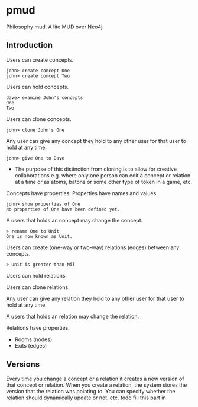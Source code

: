 # pmud

Philosophy mud.  A lite MUD over Neo4j.

## Introduction

Users can create concepts.

    john> create concept One
    john> create concept Two

Users can hold concepts.

    dave> examine John's concepts
    One
    Two

Users can clone concepts.

    john> clone John's One

Any user can give any concept they hold to any other user for that user to hold
at any time.

    john> give One to Dave

* The purpose of this distinction from cloning is to allow for creative
collaborations e.g. where only one person can edit a concept or relation at a
time or as atoms, batons or some other type of token in a game, etc.

Concepts have properties.  Properties have names and values.

    john> show properties of One
    No properties of One have been defined yet.

A users that holds an concept may change the concept.

    > rename One to Unit
    One is now known as Unit.

Users can create (one-way or two-way) relations (edges) between any concepts.

    > Unit is greater than Nil

Users can hold relations.

Users can clone relations.

Any user can give any relation they hold to any other user for that user to hold at any time.

A users that holds an relation may change the relation.

Relations have properties.


+ Rooms (nodes)
+ Exits (edges)



## Versions

Every time you change a concept or a relation it creates a new version of that
concept or relation.  When you create a relation, the system stores the version
that the relation was pointing to.  You can specify whether the relation should
dynamically update or not, etc. todo fill this part in




